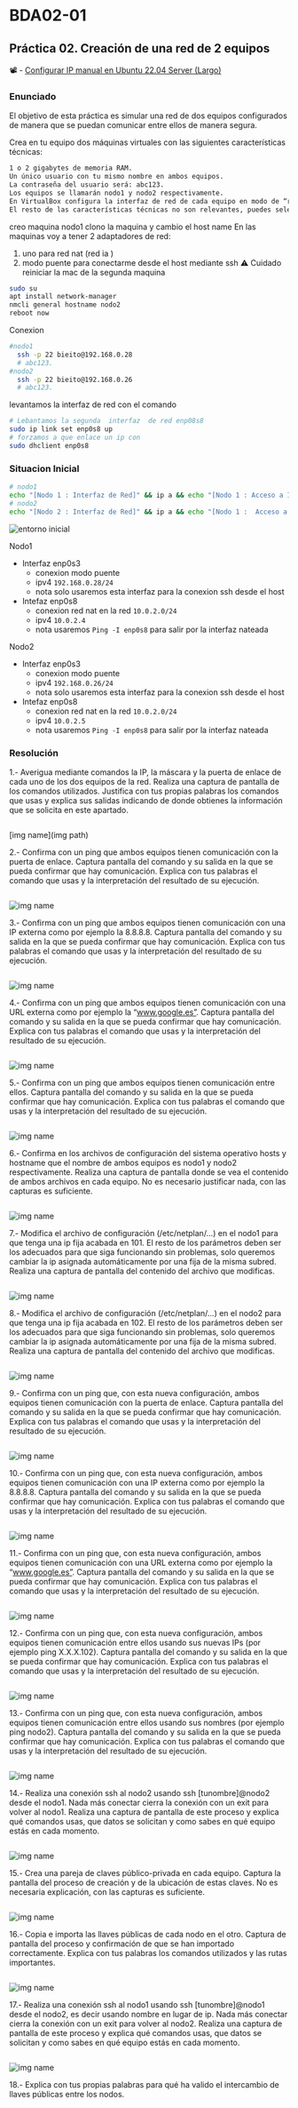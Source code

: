 # BDA02-01

## Práctica 02. Creación de una red de 2 equipos

📽️ - [Configurar IP manual en Ubuntu 22.04 Server (Largo)](https://www.youtube.com/watch?v=zaxHdmqvq5s)

<!-- pagebreak -->

### Enunciado

El objetivo de esta práctica es simular una red de dos equipos configurados de manera que se puedan comunicar entre ellos de manera segura.

Crea en tu equipo dos máquinas virtuales con las siguientes características técnicas:

```txt
1 o 2 gigabytes de memoria RAM.
Un único usuario con tu mismo nombre en ambos equipos.
La contraseña del usuario será: abc123.
Los equipos se llamarán nodo1 y nodo2 respectivamente.
En VirtualBox configura la interfaz de red de cada equipo en modo de “red NAT”. El mismo nombre de red en ambos.
El resto de las características técnicas no son relevantes, puedes seleccionarlas a tu criterio.

```

creo maquina nodo1
clono la maquina y cambio el host name
En las maquinas voy a tener 2 adaptadores de red:

1. uno para red nat (red ia )
2. modo puente para conectarme desde el host mediante ssh
   ⚠️ Cuidado reiniciar la mac de la segunda maquina

```bash
sudo su
apt install network-manager
nmcli general hostname nodo2
reboot now
```

Conexion

```bash
#nodo1
  ssh -p 22 bieito@192.168.0.28
  # abc123.
#nodo2
  ssh -p 22 bieito@192.168.0.26
  # abc123.
```

levantamos la interfaz de red con el comando

```bash
# Lebantamos la segunda  interfaz  de red enp08s8
sudo ip link set enp0s8 up
# forzamos a que enlace un ip con
sudo dhclient enp0s8
```

<!-- pagebreak -->

### Situacion Inicial

```bash
# nodo1
echo "[Nodo 1 : Interfaz de Red]" && ip a && echo "[Nodo 1 : Acceso a Internet]" && ping -I enp0s8 -c 4 google.com && echo "[Nodo 1 : Acceso a nodo2]"&& ping -I enp0s8 -c 4 10.0.2.5
# nodo2
echo "[Nodo 2 : Interfaz de Red]" && ip a && echo "[Nodo 1 :  Acceso a Internet]" && ping -I enp0s8 -c 4 google.com && echo "[Nodo 1 :  Acceso a nodo1]"&& ping -I enp0s8 -c 4 10.0.2.4
```

![entorno inicial](entorno-inicial.png)

Nodo1

- Interfaz enp0s3
  - conexion modo puente
  - ipv4 `192.168.0.28/24`
  - nota solo usaremos esta interfaz para la conexion ssh desde el host
- Intefaz enp0s8
  - conexion red nat en la red `10.0.2.0/24`
  - ipv4 `10.0.2.4`
  - nota usaremos `Ping -I enp0s8` para salir por la interfaz nateada

Nodo2

- Interfaz enp0s3
  - conexion modo puente
  - ipv4 `192.168.0.26/24`
  - nota solo usaremos esta interfaz para la conexion ssh desde el host
- Intefaz enp0s8
  - conexion red nat en la red `10.0.2.0/24`
  - ipv4 `10.0.2.5`
  - nota usaremos `Ping -I enp0s8` para salir por la interfaz nateada

<!-- pagebreak -->

### Resolución

1.- Averigua mediante comandos la IP, la máscara y la puerta de enlace de cada uno de los dos equipos de la red. Realiza una captura de pantalla de los comandos utilizados. Justifica con tus propias palabras los comandos que usas y explica sus salidas indicando de donde obtienes la información que se solicita en este apartado.

```bash

```

[img name](img path)

<!-- pagebreak -->

2.- Confirma con un ping que ambos equipos tienen comunicación con la puerta de enlace. Captura pantalla del comando y su salida en la que se pueda confirmar que hay comunicación. Explica con tus palabras el comando que usas y la interpretación del resultado de su ejecución.

```bash

```

![img name](./img/imgname)

<!-- pagebreak -->

3.- Confirma con un ping que ambos equipos tienen comunicación con una IP externa como por ejemplo la 8.8.8.8. Captura pantalla del comando y su salida en la que se pueda confirmar que hay comunicación. Explica con tus palabras el comando que usas y la interpretación del resultado de su ejecución.

```bash

```

![img name](./img/imgname)

<!-- pagebreak -->

4.- Confirma con un ping que ambos equipos tienen comunicación con una URL externa como por ejemplo la “www.google.es”. Captura pantalla del comando y su salida en la que se pueda confirmar que hay comunicación. Explica con tus palabras el comando que usas y la interpretación del resultado de su ejecución.

```bash

```

![img name](./img/imgname)

<!-- pagebreak -->

5.- Confirma con un ping que ambos equipos tienen comunicación entre ellos. Captura pantalla del comando y su salida en la que se pueda confirmar que hay comunicación. Explica con tus palabras el comando que usas y la interpretación del resultado de su ejecución.

```bash

```

![img name](./img/imgname)

<!-- pagebreak -->

6.- Confirma en los archivos de configuración del sistema operativo hosts y hostname que el nombre de ambos equipos es nodo1 y nodo2 respectivamente. Realiza una captura de pantalla donde se vea el contenido de ambos archivos en cada equipo. No es necesario justificar nada, con las capturas es suficiente.

```bash

```

![img name](./img/imgname)

<!-- pagebreak -->

7.- Modifica el archivo de configuración (/etc/netplan/…) en el nodo1 para que tenga una ip fija acabada en 101. El resto de los parámetros deben ser los adecuados para que siga funcionando sin problemas, solo queremos cambiar la ip asignada automáticamente por una fija de la misma subred. Realiza una captura de pantalla del contenido del archivo que modificas.

```bash

```

![img name](./img/imgname)

<!-- pagebreak -->

8.- Modifica el archivo de configuración (/etc/netplan/…) en el nodo2 para que tenga una ip fija acabada en 102. El resto de los parámetros deben ser los adecuados para que siga funcionando sin problemas, solo queremos cambiar la ip asignada automáticamente por una fija de la misma subred. Realiza una captura de pantalla del contenido del archivo que modificas.

```bash

```

![img name](./img/imgname)

<!-- pagebreak -->

9.- Confirma con un ping que, con esta nueva configuración, ambos equipos tienen comunicación con la puerta de enlace. Captura pantalla del comando y su salida en la que se pueda confirmar que hay comunicación. Explica con tus palabras el comando que usas y la interpretación del resultado de su ejecución.

```bash

```

![img name](./img/imgname)

<!-- pagebreak -->

10.- Confirma con un ping que, con esta nueva configuración, ambos equipos tienen comunicación con una IP externa como por ejemplo la 8.8.8.8. Captura pantalla del comando y su salida en la que se pueda confirmar que hay comunicación. Explica con tus palabras el comando que usas y la interpretación del resultado de su ejecución.

```bash

```

![img name](./img/imgname)

<!-- pagebreak -->

11.- Confirma con un ping que, con esta nueva configuración, ambos equipos tienen comunicación con una URL externa como por ejemplo la “www.google.es”. Captura pantalla del comando y su salida en la que se pueda confirmar que hay comunicación. Explica con tus palabras el comando que usas y la interpretación del resultado de su ejecución.

```bash

```

![img name](./img/imgname)

<!-- pagebreak -->

12.- Confirma con un ping que, con esta nueva configuración, ambos equipos tienen comunicación entre ellos usando sus nuevas IPs (por ejemplo ping X.X.X.102). Captura pantalla del comando y su salida en la que se pueda confirmar que hay comunicación. Explica con tus palabras el comando que usas y la interpretación del resultado de su ejecución.

```bash

```

![img name](./img/imgname)

<!-- pagebreak -->

13.- Confirma con un ping que, con esta nueva configuración, ambos equipos tienen comunicación entre ellos usando sus nombres (por ejemplo ping nodo2). Captura pantalla del comando y su salida en la que se pueda confirmar que hay comunicación. Explica con tus palabras el comando que usas y la interpretación del resultado de su ejecución.

```bash

```

![img name](./img/imgname)

<!-- pagebreak -->

14.- Realiza una conexión ssh al nodo2 usando ssh [tunombre]@nodo2 desde el nodo1. Nada más conectar cierra la conexión con un exit para volver al nodo1. Realiza una captura de pantalla de este proceso y explica qué comandos usas, que datos se solicitan y como sabes en qué equipo estás en cada momento.

```bash

```

![img name](./img/imgname)

<!-- pagebreak -->

15.- Crea una pareja de claves público-privada en cada equipo. Captura la pantalla del proceso de creación y de la ubicación de estas claves. No es necesaria explicación, con las capturas es suficiente.

```bash

```

![img name](./img/imgname)

<!-- pagebreak -->

16.- Copia e importa las llaves públicas de cada nodo en el otro. Captura de pantalla del proceso y confirmación de que se han importado correctamente. Explica con tus palabras los comandos utilizados y las rutas importantes.

```bash

```

![img name](./img/imgname)

<!-- pagebreak -->

17.- Realiza una conexión ssh al nodo1 usando ssh [tunombre]@nodo1 desde el nodo2, es decir usando nombre en lugar de ip. Nada más conectar cierra la conexión con un exit para volver al nodo2. Realiza una captura de pantalla de este proceso y explica qué comandos usas, que datos se solicitan y como sabes en qué equipo estás en cada momento.

```bash

```

![img name](./img/imgname)

<!-- pagebreak -->

18.- Explica con tus propias palabras para qué ha valido el intercambio de llaves públicas entre los nodos.
